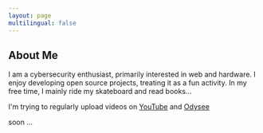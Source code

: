 ```yaml
---
layout: page
multilingual: false
---
```


## About Me
I am a cybersecurity enthusiast, primarily interested in web and hardware. I enjoy developing open source projects, treating it as a fun activity. In my free time, I mainly ride my skateboard and read books…

I'm trying to regularly upload videos on [YouTube](https://www.youtube.com/@qrxnz9209) and [Odysee](https://odysee.com/@qrxnz:6?r=6t7UjNAVVT5zLF9LhSrzZZ479VWpVXrE)

soon ...
